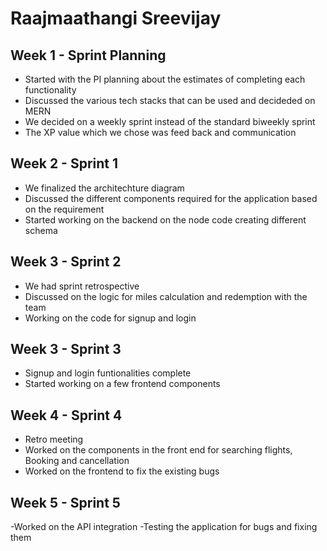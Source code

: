 # Raajmaathangi Sreevijay

## Week 1 - Sprint Planning
   - Started with the PI planning about the estimates of completing each functionality
   - Discussed the various tech stacks that can be used and decideded on MERN
   - We decided on a weekly sprint instead of the standard biweekly sprint
   - The XP value which we chose was feed back and communication

## Week 2 - Sprint 1
   - We finalized the architechture diagram
   - Discussed the different components required for the application based on the requirement
   - Started working on the backend on the node code creating different schema

## Week 3 - Sprint 2
   - We had sprint retrospective
   - Discussed on the logic for miles calculation and redemption with the team
   - Working on the code for signup and login
## Week 3 - Sprint 3
   - Signup and login funtionalities complete
   - Started working on a few frontend components

## Week 4 - Sprint 4
   - Retro meeting
   - Worked on the components in the front end for searching flights, Booking and cancellation
   - Worked on the frontend to fix the existing bugs

## Week 5 - Sprint 5
   -Worked on the API integration
   -Testing the application for bugs and fixing them
